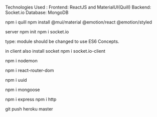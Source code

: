 Technologies Used :
Frontend: ReactJS and MaterialUI(Quill)
Backend: Socket.io
Database: MongoDB

npm i quill
npm install @mui/material @emotion/react @emotion/styled

server
npm init
npm i socket.io

type: module should be changed to use ES6 Concepts.

in client also install socket
npm i socket.io-client

npm i nodemon

npm i react-router-dom

npm i uuid

npm i mongoose

npm i express
npm i http


git push heroku master




